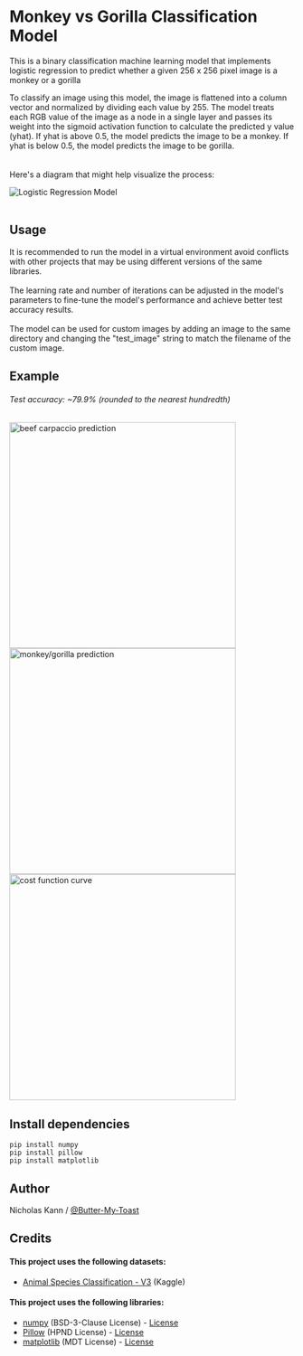 
# Monkey vs Gorilla Classification Model
This is a binary classification machine learning model that implements logistic regression to predict whether a given 256 x 256 pixel image is a monkey or a gorilla

To classify an image using this model, the image is flattened into a column vector and normalized by dividing each value by 255. The model treats each RGB value of the image as a node in a single layer and passes its weight into the sigmoid activation function to calculate the predicted y value (yhat). If yhat is above 0.5, the model predicts the image to be a monkey. If yhat is below 0.5, the model predicts the image to be gorilla. \
<br/><br/>
Here's a diagram that might help visualize the process: 

![Logistic Regression Model](https://i.imgur.com/sIj1U8d.jpeg) 
<br/><br/>

## Usage
It is recommended to run the model in a virtual environment avoid conflicts with other projects that may be using different versions of the same libraries.<br/><br/>
The learning rate and number of iterations can be adjusted in the model's parameters to fine-tune the model's performance and achieve better test accuracy results.<br/><br/>
The model can be used for custom images by adding an image to the same directory and changing the "test_image" string to match the filename of the custom image.

## Example
###### Test accuracy: ~79.9% (rounded to the nearest hundredth)
<img src="https://i.imgur.com/feGzzli.png" alt="beef carpaccio prediction" width="400"/><img src="https://i.imgur.com/qwbskxH.png" alt="monkey/gorilla prediction" width="400"/><img src="https://i.imgur.com/OPt62dM.png" alt="cost function curve" width="400"/>



## Install dependencies
```
pip install numpy
pip install pillow
pip install matplotlib
```

## Author
Nicholas Kann / [@Butter-My-Toast](https://github.com/Butter-My-Toast "Butter-My-Toast's github page")


## Credits
#### This project uses the following datasets:
- [Animal Species Classification - V3](https://www.kaggle.com/datasets/utkarshsaxenadn/animal-image-classification-dataset) (Kaggle)
#### This project uses the following libraries:
- [numpy](https://github.com/numpy/numpy) (BSD-3-Clause License) - [License](https://github.com/numpy/numpy/blob/main/LICENSE.txt)
- [Pillow](https://github.com/python-pillow/Pillow) (HPND License) - [License](https://github.com/python-pillow/Pillow/blob/main/LICENSE)
- [matplotlib](https://github.com/matplotlib/matplotlib) (MDT License) - [License](https://github.com/matplotlib/matplotlib/blob/main/LICENSE/LICENSE)
